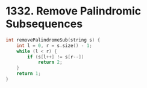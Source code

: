 # 1332. Remove Palindromic Subsequences

```cpp
int removePalindromeSub(string s) {
    int l = 0, r = s.size() - 1;
    while (l < r) {
        if (s[l++] != s[r--])
            return 2;
    }
    return 1;
}
```
